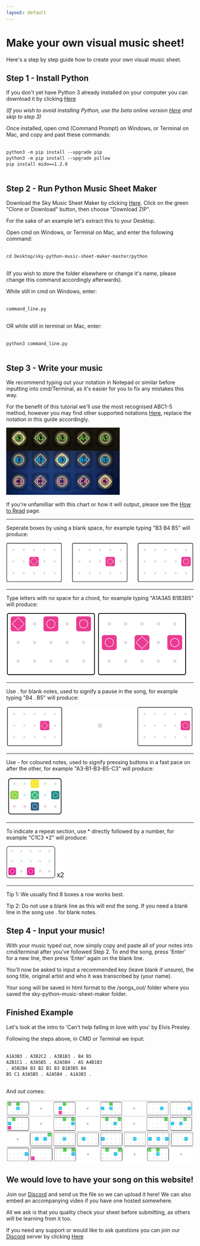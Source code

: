 ```yaml
---
layout: default
---
```


<h1>Make your own visual music sheet!</h1>

<p>Here's a step by step guide how to create your own visual music sheet.</p>

<h2>Step 1 - Install Python</h2>
<p>If you don't yet have Python 3 already installed on your computer you can download it by clicking <a href="https://www.python.org/downloads/" target="_blank">Here</a></p>
<i>(If you wish to avoid installing Python, use the beta online version <a href="https://jmmelko.pythonanywhere.com/" target="_blank">Here</a> and skip to step 3)</i>

<p>Once installed, open cmd (Command Prompt) on Windows, or Terminal on Mac, and copy and past these commands:</p>
<pre>
  <code>
python3 -m pip install --upgrade pip
python3 -m pip install --upgrade pillow
pip install mido==1.2.9
  </code>
</pre>
    
<h2>Step 2 - Run Python Music Sheet Maker</h2>
<p>Download the Sky Music Sheet Maker by clicking <a href="https://github.com/sky-music/sky-python-music-sheet-maker" target="_blank">Here</a>. Click on the green "Clone or Download" button, then choose "Download ZIP".</p>

For the sake of an example let's extract this to your Desktop.

<p>Open cmd on Windows, or Terminal on Mac, and enter the following command:</p>
<pre>
  <code>
cd Desktop/sky-python-music-sheet-maker-master/python
  </code>
</pre>
    
(If you wish to store the folder elsewhere or change it's name, please change this command accordingly afterwards).

<p>While still in cmd on Windows, enter:</p>
<pre>
  <code>
command_line.py
  </code>
</pre>

<p>OR while still in terminal on Mac, enter:</p>
<pre>
  <code>
python3 command_line.py
  </code>
</pre>

<h2>Step 3 - Write your music</h2>
We recommend typing out your notation in Notepad or similar before inputting into cmd/Terminal, as it's easier for you to fix any mistakes this way.

<p>For the benefit of this tutorial we'll use the most recognised ABC1-5 method, however you may find other supported notations <a href="./assets/images/notations.png" target="_blank">Here</a>, replace the notation in this guide accordingly.</p>
<p><img src="./assets/images/Chart.jpg"></p>
If you're unfamilliar with this chart or how it will output, please see the <a href="./how-to-read.html">How to Read</a> page.
<hr>
<p>Seperate boxes by using a blank space, for example typing "B3 B4 B5" will produce:</p>
<p><img src="./assets/images/notespaces.png"></p>
<hr>
<p>Type letters with no space for a chord, for example typing "A1A3A5 B1B3B5" will produce:</p>
<p><img src="./assets/images/chords.png"></p>
<hr>
<p>Use . for blank notes, used to signify a pause in the song, for example typing "B4 . B5" will produce:</p>
<p><img src="./assets/images/space.png"></p>
<hr>
<p>Use - for coloured notes, used to signify pressing buttons in a fast pace on after the other, for example "A3-B1-B3-B5-C3" will produce:</p>
<p><img src="./assets/images/colourednotes.JPG"></p>
<hr>
<p>To indicate a repeat section, use * directly followed by a number, for example "C1C3 *2" will produce:</p>
<img src="./assets/images/Repeat.JPG">
<hr>
<p>Tip 1: We usually find 8 boxes a row works best.</p>
Tip 2: Do not use a blank line as this will end the song. If you need a blank line in the song use . for blank notes.

<h2>Step 4 - Input your music!</h2>
With your music typed out, now simply copy and paste all of your notes into cmd/terminal after you've followed Step 2.
To end the song, press 'Enter' for a new line, then press 'Enter' again on the blank line.

You'll now be asked to input a recommended key (leave blank if unsure), the song title, original artist and who it was transcribed by (your name).

Your song will be saved in html format to the /songs_out/ folder where you saved the sky-python-music-sheet-maker folder.

<h2>Finished Example</h2>
<p>Let's look at the intro to 'Can't help falling in love with you' by Elvis Presley.</p>
Following the steps above, in CMD or Terminal we input:
<pre>
  <code>
A1A3B3 . A3B2C2 . A3B1B3 . B4 B5
A2B1C1 . A3A5B5 . A2A5B4 . A5 A4B1B3
. A5B2B4 B3 B2 B1 B3 B1B3B5 B4
B5 C1 A3A5B5 . A2A5B4 . A1A3B3 .
  </code>
</pre>

And out comes:
<p><img src="./assets/images/finishedexample.JPG"></p>

<h2>We would love to have your song on this website!</h2>
<p>Join our <a href="./discord.html">Discord</a> and send us the file so we can upload it here! We can also embed an accompanying video if you have one hosted somewhere.</p>
All we ask is that you quality check your sheet before submitting, as others will be learning from it too.


If you need any support or would like to ask questions you can join our <a href="./discord.html">Discord</a> server by clicking <a href="./discord.html">Here</a>









